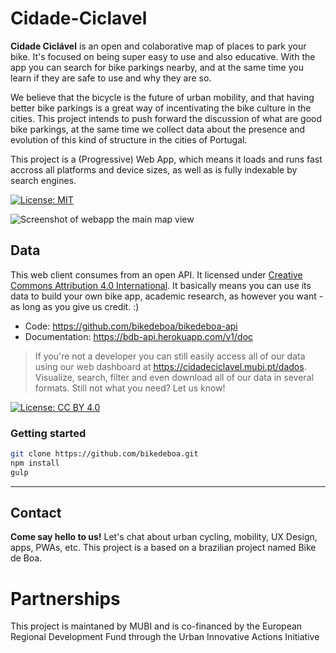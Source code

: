 # Cidade-Ciclavel

**Cidade Ciclável** is an open and colaborative map of places to park your bike. It's focused on being super easy to use and also educative. With the app you can search for bike parkings nearby, and at the same time you learn if they are safe to use and why they are so.

We believe that the bicycle is the future of urban mobility, and that having better bike parkings is a great way of incentivating the bike culture in the cities. This project intends to push forward the discussion of what are good bike parkings, at the same time we collect data about the presence and evolution of this kind of structure in the cities of Portugal.

This project is a (Progressive) Web App, which means it loads and runs fast accross all platforms and device sizes, as well as is fully indexable by search engines.

[![License: MIT](https://img.shields.io/badge/License-MIT-yellow.svg)](https://opensource.org/licenses/MIT)

![Screenshot of webapp the main map view](https://i.imgur.com/HxsYdu6.png)

## Data

This web client consumes from an open API. It licensed under [Creative Commons Attribution 4.0 International](https://creativecommons.org/licenses/by/4.0/). It basically means you can use its data to build your own bike app, academic research, as however you want - as long as you give us credit. :)
* Code: https://github.com/bikedeboa/bikedeboa-api
* Documentation: https://bdb-api.herokuapp.com/v1/doc

> If you're not a developer you can still easily access all of our data using our web dashboard at https://cidadeciclavel.mubi.pt/dados. Visualize, search, filter and even download all of our data in several formats. Still not what you need? Let us know!

[![License: CC BY 4.0](https://licensebuttons.net/l/by/4.0/80x15.png)](http://creativecommons.org/licenses/by/4.0/)


### Getting started

```bash
git clone https://github.com/bikedeboa.git
npm install
gulp 
```

* * *

## Contact

**Come say hello to us!** Let's chat about urban cycling, mobility, UX Design, apps, PWAs, etc.
This project is a based on a brazilian project named Bike de Boa. 


# Partnerships

This project is maintaned by MUBI and is co-financed by the European Regional Development Fund through the Urban Innovative Actions Initiative

